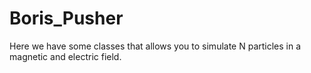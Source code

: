 # Boris_Pusher

Here we have some classes that allows you to simulate N particles in a magnetic and electric field.
